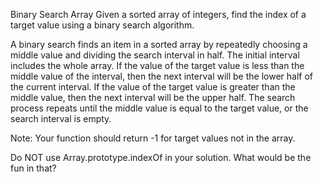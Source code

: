 Binary Search Array
Given a sorted array of integers, find the index of a target value using a binary search algorithm.

A binary search finds an item in a sorted array by repeatedly choosing a middle value and dividing the search interval in half. The initial interval includes the whole array. If the value of the target value is less than the middle value of the interval, then the next interval will be the lower half of the current interval. If the value of the target value is greater than the middle value, then the next interval will be the upper half. The search process repeats until the middle value is equal to the target value, or the search interval is empty.


Note:
Your function should return -1 for target values not in the array.

Do NOT use Array.prototype.indexOf in your solution. What would be the fun in that?
